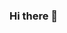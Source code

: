 ### Hi there 👋

<!--
**beatrizoliveiraaraujo/beatrizoliveiraaraujo** is a ✨ _special_ ✨ repository because its `README.md` (this file) appears on your GitHub profile.

<img src="https://cdn.jsdelivr.net/gh/devicons/devicon/icons/github/github-original.svg" />


 ### Contatos:

<div>
<a href="https://instagram.com/beatrizoliveirara" target="_blank"><img src="https://img.shields.io/badge/-Instagram-%23E4405F?style=for-the-badge&logo=instagram&logoColor=white" target="_blank"></a>

<a href = "mailto:beatrizoliveiraaraujo10@gmail.com"><img src="https://img.shields.io/badge/Gmail-D14836?style=for-the-badge&logo=gmail&logoColor=white" target="_blank"></a>
<a href="https://www.linkedin.com/in/beatriz-oliveira-5b719219b" target="_blank"><img src="https://img.shields.io/badge/-LinkedIn-%230077B5?style=for-the-badge&logo=linkedin&logoColor=white" target="_blank"></a>     
</div>
